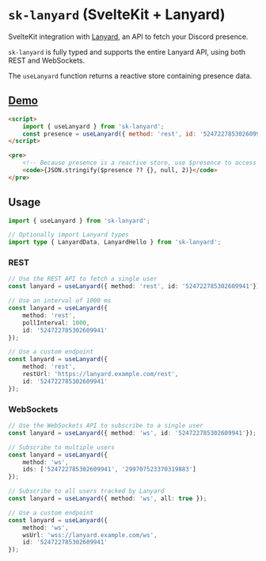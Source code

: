 # `sk-lanyard` (SvelteKit + Lanyard)
SvelteKit integration with [Lanyard](https://github.com/Phineas/lanyard), an API to fetch your Discord presence.

`sk-lanyard` is fully typed and supports the entire Lanyard API, using both REST and WebSockets.

The `useLanyard` function returns a reactive store containing presence data.

## [Demo](https://stackblitz.com/edit/sk-lanyard-demo?file=src/routes/index.svelte)
```html
<script>
    import { useLanyard } from 'sk-lanyard';
    const presence = useLanyard({ method: 'rest', id: '524722785302609941' })
</script>

<pre>
    <!-- Because presence is a reactive store, use $presence to access the data -->
    <code>{JSON.stringify($presence ?? {}, null, 2)}</code>
</pre>
```

## Usage
```ts
import { useLanyard } from 'sk-lanyard';

// Optionally import Lanyard types
import type { LanyardData, LanyardHello } from 'sk-lanyard';
```

### REST
```ts
// Use the REST API to fetch a single user
const lanyard = useLanyard({ method: 'rest', id: '524722785302609941'});
```
```ts
// Use an interval of 1000 ms
const lanyard = useLanyard({ 
    method: 'rest',
    pollInterval: 1000,
    id: '524722785302609941'
});
```
```ts
// Use a custom endpoint
const lanyard = useLanyard({ 
    method: 'rest',
    restUrl: 'https://lanyard.example.com/rest',
    id: '524722785302609941'
});
```

### WebSockets
```ts
// Use the WebSockets API to subscribe to a single user
const lanyard = useLanyard({ method: 'ws', id: '524722785302609941'});
```
```ts
// Subscribe to multiple users
const lanyard = useLanyard({ 
    method: 'ws',
    ids: ['524722785302609941', '299707523370319883']
});
```
```ts
// Subscribe to all users tracked by Lanyard
const lanyard = useLanyard({ method: 'ws', all: true });
```
```ts
// Use a custom endpoint
const lanyard = useLanyard({ 
    method: 'ws',
    wsUrl: 'wss://lanyard.example.com/ws',
    id: '524722785302609941'
});
```
